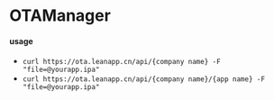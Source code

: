 # OTAManager

#### usage

- ```curl https://ota.leanapp.cn/api/{company name} -F "file=@yourapp.ipa"```
- ```curl https://ota.leanapp.cn/api/{company name}/{app name} -F "file=@yourapp.ipa"```
